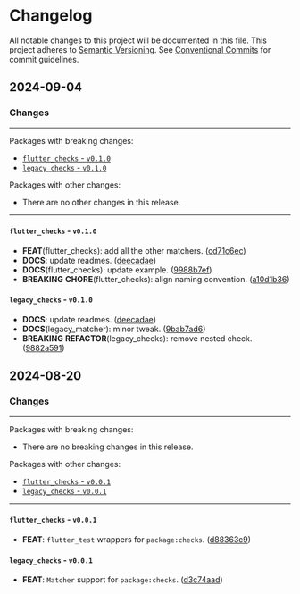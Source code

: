 # Changelog

All notable changes to this project will be documented in this file.
This project adheres to [Semantic Versioning](https://semver.org/spec/v2.0.0.html).
See [Conventional Commits](https://conventionalcommits.org) for commit guidelines.

## 2024-09-04

### Changes

---

Packages with breaking changes:

- [`flutter_checks` - `v0.1.0`](#flutter_checks---v010)
- [`legacy_checks` - `v0.1.0`](#legacy_checks---v010)

Packages with other changes:

- There are no other changes in this release.

---

#### `flutter_checks` - `v0.1.0`

- **FEAT**(flutter_checks): add all the other matchers. ([cd71c6ec](https://github.com/lishaduck/legacy_checks/commit/cd71c6ec36fec6c96c0d390bad16d9e887897544))
- **DOCS**: update readmes. ([deecadae](https://github.com/lishaduck/legacy_checks/commit/deecadae3edee6b3f5f24c595f416e00a4fa9008))
- **DOCS**(flutter_checks): update example. ([9988b7ef](https://github.com/lishaduck/legacy_checks/commit/9988b7ef7111fed543d8e27f94163e2f102b1ef8))
- **BREAKING** **CHORE**(flutter_checks): align naming convention. ([a10d1b36](https://github.com/lishaduck/legacy_checks/commit/a10d1b3685ce4a53ff5943b138a13b3796f34967))

#### `legacy_checks` - `v0.1.0`

- **DOCS**: update readmes. ([deecadae](https://github.com/lishaduck/legacy_checks/commit/deecadae3edee6b3f5f24c595f416e00a4fa9008))
- **DOCS**(legacy_matcher): minor tweak. ([9bab7ad6](https://github.com/lishaduck/legacy_checks/commit/9bab7ad654e4dea8c824bc515612c9c0f07933c5))
- **BREAKING** **REFACTOR**(legacy_checks): remove nested check. ([9882a591](https://github.com/lishaduck/legacy_checks/commit/9882a59141d0dc25a1b7af37f0ede7a72414dff9))

## 2024-08-20

### Changes

---

Packages with breaking changes:

- There are no breaking changes in this release.

Packages with other changes:

- [`flutter_checks` - `v0.0.1`](#flutter_checks---v001)
- [`legacy_checks` - `v0.0.1`](#legacy_checks---v001)

---

#### `flutter_checks` - `v0.0.1`

- **FEAT**: `flutter_test` wrappers for `package:checks`. ([d88363c9](https://github.com/lishaduck/legacy_checks/commit/d88363c9ad86a47e25abd6e79f4b8c7fc5c50ea3))

#### `legacy_checks` - `v0.0.1`

- **FEAT**: `Matcher` support for `package:checks`. ([d3c74aad](https://github.com/lishaduck/legacy_checks/commit/d3c74aade8c071209d77d34ef673d2f20c69ea4e))
